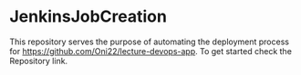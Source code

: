 # JenkinsJobCreation
This repository serves the purpose of automating the deployment process for https://github.com/Oni22/lecture-devops-app. To get started check the Repository link.
